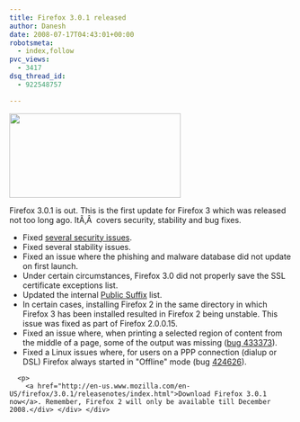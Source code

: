 ```yaml
---
title: Firefox 3.0.1 released
author: Danesh
date: 2008-07-17T04:43:01+00:00
robotsmeta:
  - index,follow
pvc_views:
  - 3417
dsq_thread_id:
  - 922548757

---
```

[<img loading="lazy" class="alignnone size-medium wp-image-687" title="firefox-logo" src="/wp-content/uploads/2008/07/firefox-logo.png" alt="" width="305" height="150" />][1]

Firefox 3.0.1 is out. This is the first update for Firefox 3 which was released not too long ago. ItÃ‚Â  covers security, stability and bug fixes.

<div class="expander-content" style="overflow: visible;">
  <div class="expander-animation" style="overflow: visible; visibility: visible; display: block; height: auto;">
    <div class="expander-padding">
      <ul class="spaced">
        <li>
          Fixed <a href="http://www.mozilla.org/security/known-vulnerabilities/firefox30.html#firefox3.0.1"> several security issues</a>.
        </li>
        <li>
          Fixed several stability issues.
        </li>
        <li>
          Fixed an issue where the phishing and malware database did not update on first launch.
        </li>
        <li>
          Under certain circumstances, Firefox 3.0 did not properly save the SSL certificate exceptions list.
        </li>
        <li>
          Updated the internal <a href="http://publicsuffix.org/">Public Suffix</a> list.
        </li>
        <li>
          In certain cases, installing Firefox 2 in the same directory in which Firefox 3 has been installed resulted in Firefox 2 being unstable. This issue was fixed as part of Firefox 2.0.0.15.
        </li>
        <li>
          Fixed an issue where, when printing a selected region of content from the middle of a page, some of the output was missing (<a href="https://bugzilla.mozilla.org/show_bug.cgi?id=433373">bug 433373</a>).
        </li>
        <li>
          Fixed a Linux issues where, for users on a PPP connection (dialup or DSL) Firefox always started in "Offline" mode (bug <a href="https://bugzilla.mozilla.org/show_bug.cgi?id=424626">424626</a>).
        </li>
      </ul>
      
      <p>
        <a href="http://en-us.www.mozilla.com/en-US/firefox/3.0.1/releasenotes/index.html">Download Firefox 3.0.1 now</a>. Remember, Firefox 2 will only be available till December 2008.</div> </div> </div>

 [1]: /wp-content/uploads/2008/07/firefox-logo.png